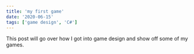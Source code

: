 ```yaml
---
title: 'my first game'
date: '2020-06-15'
tags: ['game design', 'C#']
---
```

This post will go over how I got into game design and show off some of my games.